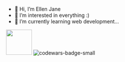 - 👋 Hi, I’m Ellen Jane
- 👀 I’m interested in everything :)  
- 🌱 I’m currently learning web development...
<div>
<img height="69" width="71" alt="" border="0" src="https://img2.gimm.io/10035d57-b9eb-42b5-a4dc-e324489b994f/-/resize/142x138/img.png">
<img src="https://www.codewars.com/users/ellenjane001/badges/small" alt="codewars-badge-small">
</div>

<!---
ellenjane001/ellenjane001 is a ✨ special ✨ repository because its `README.md` (this file) appears on your GitHub profile.
You can click the Preview link to take a look at your changes.
--->
